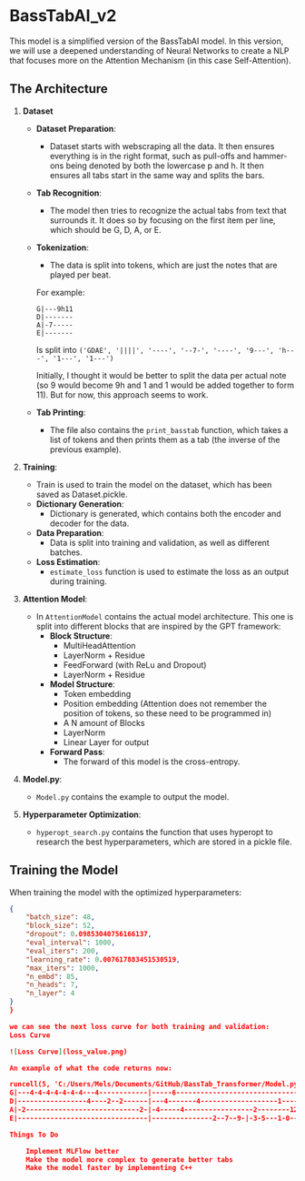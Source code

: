 # BassTabAI_v2

This model is a simplified version of the BassTabAI model. In this version, we will use a deepened understanding of Neural Networks to create a NLP that focuses more on the Attention Mechanism (in this case Self-Attention).

## The Architecture

1. **Dataset**
    - **Dataset Preparation**:
        - Dataset starts with webscraping all the data. It then ensures everything is in the right format, such as pull-offs and hammer-ons being denoted by both the lowercase p and h. It then ensures all tabs start in the same way and splits the bars.
    - **Tab Recognition**:
        - The model then tries to recognize the actual tabs from text that surrounds it. It does so by focusing on the first item per line, which should be G, D, A, or E.
    - **Tokenization**:
        - The data is split into tokens, which are just the notes that are played per beat.

        For example:

        ```
        G|---9h11  
        D|-------  
        A|-7-----  
        E|-------
        ```

        Is split into `('GDAE', '||||', '----', '--7-', '----', '9---', 'h---', '1---', '1---')`

        Initially, I thought it would be better to split the data per actual note (so 9 would become 9h and 1 and 1 would be added together to form 11). But for now, this approach seems to work.
    - **Tab Printing**:
        - The file also contains the `print_basstab` function, which takes a list of tokens and then prints them as a tab (the inverse of the previous example).

2. **Training**:
    - Train is used to train the model on the dataset, which has been saved as Dataset.pickle.
    - **Dictionary Generation**:
        - Dictionary is generated, which contains both the encoder and decoder for the data.
    - **Data Preparation**:
        - Data is split into training and validation, as well as different batches.
    - **Loss Estimation**:
        - `estimate_loss` function is used to estimate the loss as an output during training.

4. **Attention Model**:
    - In `AttentionModel` contains the actual model architecture. This one is split into different blocks that are inspired by the GPT framework:
        - **Block Structure**:
            - MultiHeadAttention
            - LayerNorm + Residue
            - FeedForward (with ReLu and Dropout)
            - LayerNorm + Residue
        - **Model Structure**:
            - Token embedding
            - Position embedding (Attention does not remember the position of tokens, so these need to be programmed in)
            - A N amount of Blocks
            - LayerNorm
            - Linear Layer for output
        - **Forward Pass**:
            - The forward of this model is the cross-entropy.

5. **Model.py**:
    - `Model.py` contains the example to output the model.

6. **Hyperparameter Optimization**:
    - `hyperopt_search.py` contains the function that uses hyperopt to research the best hyperparameters, which are stored in a pickle file.

## Training the Model

When training the model with the optimized hyperparameters:

```json
{
    "batch_size": 48,
    "block_size": 52,
    "dropout": 0.09853040756166137,
    "eval_interval": 1000,
    "eval_iters": 200,
    "learning_rate": 0.007617883451530519,
    "max_iters": 1000,
    "n_embd": 85,
    "n_heads": 7,
    "n_layer": 4
}
} 

we can see the next loss curve for both training and validation:
Loss Curve

![Loss Curve](loss_value.png)

An example of what the code returns now:

runcell(5, 'C:/Users/Mels/Documents/GitHub/BassTab_Transformer/Model.py')
G|---4-4-4-4-4-4-4---4------------|-----6--------------------------------------------
D|-----------------4----2--2------|---4-------4-------------------1------0-----------
A|-2----------------------------2-|-4-----4-----------------2--------12-2--5--10-10-|
E|--------------------------------|---------------2--7--9-|-3-5---1-0---0--70-------|

Things To Do

    Implement MLFlow better
    Make the model more complex to generate better tabs
    Make the model faster by implementing C++
